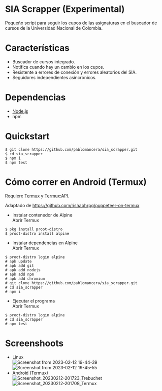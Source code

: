 # SIA Scrapper (Experimental)
Pequeño script para seguir los cupos de las asignaturas en el buscador de cursos de la Universidad Nacional de Colombia.
# Características
- Buscador de cursos integrado.
- Notifica cuando hay un cambio en los cupos.
- Resistente a errores de conexión y errores aleatorios del SIA.
- Seguidores independientes asincrónicos.
# Dependencias
- [Node.js](https://nodejs.org/en/)
- npm
# Quickstart
```
$ git clone https://github.com/pablomancera/sia_scrapper.git
$ cd sia_scrapper
$ npm i
$ npm test
```
# Cómo correr en Android (Termux)

Requiere [Termux](https://f-droid.org/en/packages/com.termux/) y [Termux:API](https://f-droid.org/packages/com.termux.api/).

Adaptado de https://github.com/rishabhrpg/puppeteer-on-termux

- Instalar contenedor de Alpine\
Abrir Termux
```
$ pkg install proot-distro
$ proot-distro install alpine
```

- Instalar dependencias en Alpine\
Abrir Termux
```
$ proot-distro login alpine
# apk update
# apk add git
# apk add nodejs
# apk add npm
# apk add chromium
# git clone https://github.com/pablomancera/sia_scrapper.git
# cd sia_scrapper
# npm i
```

- Ejecutar el programa\
Abrir Termux
```
$ proot-distro login alpine
# cd sia_scrapper
# npm test
```

# Screenshoots
- Linux\
![Screenshot from 2023-02-12 19-44-39](https://user-images.githubusercontent.com/26395881/218359080-66879b28-012b-4029-b8bf-4232864f52f3.png)
![Screenshot from 2023-02-12 19-45-55](https://user-images.githubusercontent.com/26395881/218359331-29e28c05-bcba-4618-8319-7e6caa6660ab.png)
- Android (Termux)\
![Screenshot_20230212-201723_Trebuchet](https://user-images.githubusercontent.com/26395881/218360011-d4b77cf9-979b-4f65-9411-ce8424511ca0.png)
![Screenshot_20230212-201708_Termux](https://user-images.githubusercontent.com/26395881/218360016-6fbcf7fd-9796-4508-a344-12f4f470a240.png)
